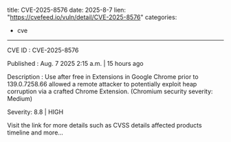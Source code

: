  
title: CVE-2025-8576
date: 2025-8-7
lien: "https://cvefeed.io/vuln/detail/CVE-2025-8576"
categories:
  - cve
---

CVE ID : CVE-2025-8576

Published :  Aug. 7
2025
2:15 a.m. | 15 hours ago

Description : Use after free in Extensions in Google Chrome prior to 139.0.7258.66 allowed a remote attacker to potentially exploit heap corruption via a crafted Chrome Extension. (Chromium security severity: Medium)

Severity: 8.8 | HIGH

Visit the link for more details
such as CVSS details
affected products
timeline
and more...
